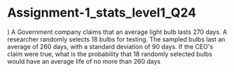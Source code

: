 # Assignment-1_stats_level1_Q24
)   A Government  company claims that an average light bulb lasts 270 days. A researcher randomly selects 18 bulbs for testing. The sampled bulbs last an average of 260 days, with a standard deviation of 90 days. If the CEO's claim were true, what is the probability that 18 randomly selected bulbs would have an average life of no more than 260 days
